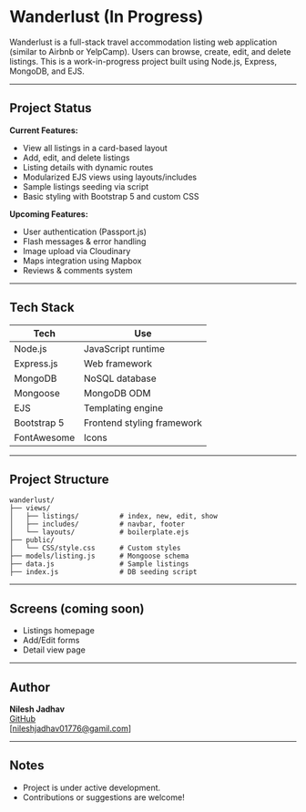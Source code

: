 
# Wanderlust (In Progress)

Wanderlust is a full-stack travel accommodation listing web application (similar to Airbnb or YelpCamp). Users can browse, create, edit, and delete listings. This is a work-in-progress project built using Node.js, Express, MongoDB, and EJS.

---

## Project Status

 **Current Features:**

- View all listings in a card-based layout  
- Add, edit, and delete listings  
- Listing details with dynamic routes  
- Modularized EJS views using layouts/includes  
- Sample listings seeding via script  
- Basic styling with Bootstrap 5 and custom CSS  

 **Upcoming Features:**

- User authentication (Passport.js)  
- Flash messages & error handling  
- Image upload via Cloudinary  
- Maps integration using Mapbox  
- Reviews & comments system  

---

## Tech Stack

| Tech           | Use                            |
|----------------|---------------------------------|
| Node.js        | JavaScript runtime              |
| Express.js     | Web framework                   |
| MongoDB        | NoSQL database                  |
| Mongoose       | MongoDB ODM                     |
| EJS            | Templating engine               |
| Bootstrap 5    | Frontend styling framework      |
| FontAwesome    | Icons                           |

---

## Project Structure

```
wanderlust/
├── views/
│   ├── listings/          # index, new, edit, show
│   ├── includes/          # navbar, footer
│   └── layouts/           # boilerplate.ejs
├── public/
│   └── CSS/style.css      # Custom styles
├── models/listing.js      # Mongoose schema
├── data.js                # Sample listings
├── index.js               # DB seeding script
```

---


## Screens (coming soon)

- Listings homepage
- Add/Edit forms
- Detail view page

---

## Author

**Nilesh Jadhav**  
[GitHub](https://github.com/NileshJadhav045)  
[nileshjadhav01776@gamil.com]

---


##  Notes

- Project is under active development.
- Contributions or suggestions are welcome!

